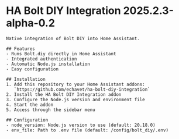 # HA Bolt DIY Integration 2025.2.3-alpha-0.2

    Native integration of Bolt DIY into Home Assistant.

    ## Features
    - Runs Bolt.diy directly in Home Assistant
    - Integrated authentication
    - Automatic Node.js installation
    - Easy configuration

    ## Installation
    1. Add this repository to your Home Assistant addons:
       `https://github.com/echavet/ha-bolt-diy-integration`
    2. Install the HA Bolt DIY Integration addon
    3. Configure the Node.js version and environment file
    4. Start the addon
    5. Access through the sidebar menu

    ## Configuration
    - node_version: Node.js version to use (default: 20.18.0)
    - env_file: Path to .env file (default: /config/bolt_diy/.env)
